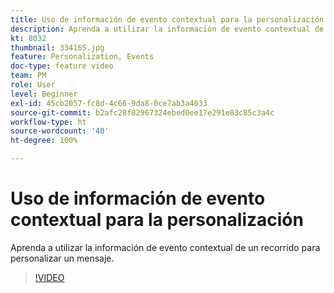 ```yaml
---
title: Uso de información de evento contextual para la personalización
description: Aprenda a utilizar la información de evento contextual de un recorrido para personalizar un mensaje.
kt: 8032
thumbnail: 334165.jpg
feature: Personalization, Events
doc-type: feature video
team: PM
role: User
level: Beginner
exl-id: 45cb2057-fc8d-4c66-9da8-0ce7ab3a4033
source-git-commit: b2afc28f82967324ebed0ee17e291e83c85c3a4c
workflow-type: ht
source-wordcount: '40'
ht-degree: 100%

---
```


# Uso de información de evento contextual para la personalización

Aprenda a utilizar la información de evento contextual de un recorrido para personalizar un mensaje.

>[!VIDEO](https://video.tv.adobe.com/v/334165?quality=12&learn=on)
